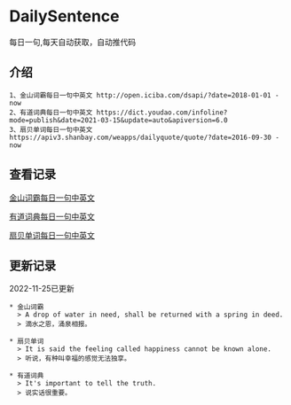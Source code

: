 # DailySentence

每日一句,每天自动获取，自动推代码

## 介绍

```
1、金山词霸每日一句中英文 http://open.iciba.com/dsapi/?date=2018-01-01 - now
2、有道词典每日一句中英文 https://dict.youdao.com/infoline?mode=publish&date=2021-03-15&update=auto&apiversion=6.0
3、扇贝单词每日一句中英文 https://apiv3.shanbay.com/weapps/dailyquote/quote/?date=2016-09-30 - now
```

## 查看记录

[金山词霸每日一句中英文](./data/iciba/)

[有道词典每日一句中英文](./data/youdao/)

[扇贝单词每日一句中英文](./data/shanbay/)

## 更新记录
2022-11-25已更新 
```
* 金山词霸
  > A drop of water in need, shall be returned with a spring in deed.
  > 滴水之恩，涌泉相报。

* 扇贝单词
  > It is said the feeling called happiness cannot be known alone.
  > 听说，有种叫幸福的感觉无法独享。

* 有道词典
  > It's important to tell the truth.
  > 说实话很重要。

```
